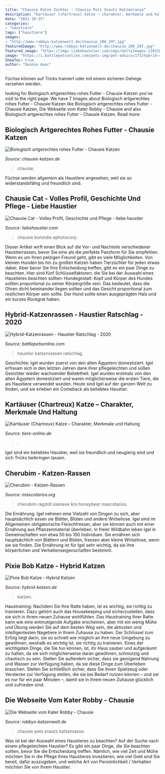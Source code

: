 ```yaml
---
title: "Chausie Katze Züchter : Chausie Pets Snautz Katzenrasse"
description: "Kartäuser (chartreux) katze – charakter, merkmale und haltung"
date: "2021-10-15"
categories:
- "haustiere"
tags: ["haustiere"]
images:
- "http://www.robbys-katzenwelt.de/chausie_200_297.jpg"
featuredImage: "http://www.robbys-katzenwelt.de/chausie_200_297.jpg"
featured_image: "https://imgs.liebehaustier.com/imgs/GettyImages-1163103403-9182d9cd28bd45799cf7cb00fa63906f.jpg"
image: "https://i.battlepetsonline.com/pets-img/pet-advice/173/hybrid-cat-breeds-10.jpg"
ShowToc: true
author: "Donnie Auer"
---
```



Füchse können auf Tricks trainiert oder mit einem sicheren Gehege versehen werden.

	

		
looking for Biologisch artgerechtes rohes Futter - Chausie Katzen you've visit to the right page. We have 7 Images about Biologisch artgerechtes rohes Futter - Chausie Katzen like Biologisch artgerechtes rohes Futter - Chausie Katzen, Die Webseite vom Kater Robby - Chausie and also Biologisch artgerechtes rohes Futter - Chausie Katzen. Read more:
		
    
## Biologisch Artgerechtes Rohes Futter - Chausie Katzen

<img loading=lazy src="https://www.chausie-katzen.de/wp-content/uploads/2021/05/header.jpg" onerror="this.onerror=null;this.src='https://tse3.mm.bing.net/th?id=OIP.bM1C20x7NjSVgdIe0mHpnwHaEc&amp;pid=15.1';" alt="Biologisch artgerechtes rohes Futter - Chausie Katzen">

_Source: chausie-katzen.de_

>chausie. 

	

Füchse werden allgemein als Haustiere angesehen, weil sie so widerstandsfähig und freundlich sind.

    
## Chausie Cat - Volles Profil, Geschichte Und Pflege - Liebe Haustier

<img loading=lazy src="https://imgs.liebehaustier.com/imgs/GettyImages-1163103403-9182d9cd28bd45799cf7cb00fa63906f.jpg" onerror="this.onerror=null;this.src='https://tse3.mm.bing.net/th?id=OIP.apd81oRO0yMtTUG-jwBc9wHaE8&amp;pid=15.1';" alt="Chausie Cat - Volles Profil, Geschichte und Pflege - liebe haustier">

_Source: liebehaustier.com_

>chausie komödie ephotocorp. 

	

Dieser Artikel wirft einen Blick auf die Vor- und Nachteile verschiedener Haustierrassen, bevor Sie eine als die perfekte Passform für Sie empfehlen.
Wenn es um Ihren pelzigen Freund geht, gibt es viele Möglichkeiten. Von kleinen Hunden bis hin zu großen Katzen haben Tierzüchter für jeden etwas dabei. Aber bevor Sie Ihre Entscheidung treffen, gibt es ein paar Dinge zu beachten. Hier sind fünf Schlüsselfaktoren, die Sie bei der Auswahl eines Haustieres beachten sollten:
 Hundegestalt: Kopf und Körper des Hundes sollten proportional zu seiner Körpergröße sein. Das bedeutet, dass die Ohren dicht beieinander liegen sollten und das Gesicht proportional zum restlichen Körper sein sollte. Der Hund sollte einen ausgeprägten Hals und ein kurzes Rückgrat haben.

    
## Hybrid-Katzenrassen - Haustier Ratschlag - 2020

<img loading=lazy src="https://i.battlepetsonline.com/pets-img/pet-advice/173/hybrid-cat-breeds-10.jpg" onerror="this.onerror=null;this.src='https://tse2.mm.bing.net/th?id=OIP.HXFo22lUMvFckvukGKMuCQAAAA&amp;pid=15.1';" alt="Hybrid-Katzenrassen - Haustier Ratschlag - 2020">

_Source: battlepetsonline.com_

>haustier katzenrassen ratschlag. 

	

Geschichte: Igel wurden zuerst von den alten Ägyptern domestiziert.
Igel erfreuen sich in den letzten Jahren dank ihrer pflegeleichten und süßen Gesichter wieder wachsender Beliebtheit. Igel wurden erstmals von den alten Ägyptern domestiziert und waren möglicherweise die ersten Tiere, die als Haustiere verwendet wurden. Heute sind Igel auf der ganzen Welt zu finden, und sie erleben ein Comeback als beliebtes Haustier.

    
## Kartäuser (Chartreux) Katze – Charakter, Merkmale Und Haltung

<img loading=lazy src="https://www.tiere-online.de/wp-content/uploads/2018/01/Japanese-Bobtail.jpg" onerror="this.onerror=null;this.src='https://tse2.mm.bing.net/th?id=OIP.LtdU77V9OxseLLopZFBbVwHaE8&amp;pid=15.1';" alt="Kartäuser (Chartreux) Katze – Charakter, Merkmale und Haltung">

_Source: tiere-online.de_

>. 

	

Igel sind ein beliebtes Haustier, weil sie freundlich und neugierig sind und sich Tricks beibringen lassen.

    
## Cherubim - Katzen-Rassen

<img loading=lazy src="https://i3.wp.com/www.mascotarios.org/wp-content/uploads/2011/07/Cherubim.jpg" onerror="this.onerror=null;this.src='https://tse2.mm.bing.net/th?id=OIP.bdwx_zxY677gghzbro9uJAHaE7&amp;pid=15.1';" alt="Cherubim - Katzen-Rassen">

_Source: mascotarios.org_

>cherubim ragdoll siamese kro honeybear mascotarios. 

	

Die Ernährung: Igel nehmen eine Vielzahl von Dingen zu sich, aber hauptsächlich essen sie Blätter, Blüten und andere Wirbellose.
Igel sind im Allgemeinen obligatorische Fleischfresser, aber sie können auch mit einer Ernährung aus Pflanzenmaterial überleben. In freier Wildbahn leben Igel in Gemeinschaften von etwa 50 bis 100 Individuen. Sie ernähren sich hauptsächlich von Blättern und Blüten, fressen aber kleine Wirbellose, wenn sie sie finden. Die Ernährung ist für Igel sehr wichtig, da sie ihre körperlichen und Verhaltenseigenschaften bestimmt.

    
## Pixie Bob Katze - Hybrid Katzen

<img loading=lazy src="https://www.hybrid-katzen.de/wp-content/uploads/2019/07/pixiebob.gif" onerror="this.onerror=null;this.src='https://tse1.mm.bing.net/th?id=OIP.OMWXB00-B0g-q92Ft00RjQHaGj&amp;pid=15.1';" alt="Pixie Bob Katze - Hybrid Katzen">

_Source: hybrid-katzen.de_

>katzen. 

	

Haustraining: Nachdem Sie Ihre Ratte haben, ist es wichtig, sie richtig zu trainieren. Dazu gehört auch das Housekeeping und sicherzustellen, dass sie sich in ihrem neuen Zuhause wohlfühlen.
Das Haustraining Ihrer Ratte kann wie eine entmutigende Aufgabe erscheinen, aber mit ein wenig Mühe und Übung werden Sie auf dem besten Weg sein, die aktivsten und intelligentesten Nagetiere in Ihrem Zuhause zu haben. Der Schlüssel zum Erfolg liegt darin, sie so schnell wie möglich an ihre neue Umgebung zu gewöhnen, weshalb es wichtig ist, sie richtig zu trainieren. Eines der wichtigsten Dinge, die Sie tun können, ist, ihr Haus sauber und aufgeräumt zu halten, da sie sich möglicherweise daran gewöhnen, schmutzig und chaotisch zu sein. Stellen Sie außerdem sicher, dass sie genügend Nahrung und Wasser zur Verfügung haben, da sie diese Dinge zum Überleben brauchen. Stellen Sie schließlich sicher, dass Sie ihnen Spielzeug oder Verstecke zur Verfügung stellen, die sie bei Bedarf nutzen können – und sei es nur für ein paar Minuten –, damit sie in ihrem neuen Zuhause glücklich und zufrieden sind.

    
## Die Webseite Vom Kater Robby - Chausie

<img loading=lazy src="http://www.robbys-katzenwelt.de/chausie_200_297.jpg" onerror="this.onerror=null;this.src='https://tse3.mm.bing.net/th?id=OIP.jIWNlAl7gun-An9htq7dYgAAAA&amp;pid=15.1';" alt="Die Webseite vom Kater Robby - Chausie">

_Source: robbys-katzenwelt.de_

>chausie pets snautz katzenrasse. 

	

Was ist bei der Auswahl eines Haustieres zu beachten?
Auf der Suche nach einem pflegeleichten Haustier? Es gibt ein paar Dinge, die Sie beachten sollten, bevor Sie die Entscheidung treffen. Nämlich, wie viel Zeit und Mühe möchten Sie in die Pflege Ihres Haustieres investieren, wie viel Geld sind Sie bereit, dafür auszugeben, und welche Art von Persönlichkeit / Verhalten möchten Sie von Ihrem Haustier.

